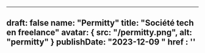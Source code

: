 ---
 
draft: false
name: "Permitty"
title: "Société tech en freelance"
avatar: {
    src: "/permitty.png",
    alt: "permitty"
}
publishDate: "2023-12-09 "
href : ''
---